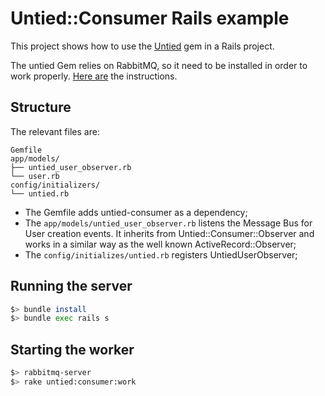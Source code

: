 # Untied::Consumer Rails example

This project shows how to use the [Untied](http://github.com/redu/untied) gem in a Rails project.

The untied Gem relies on RabbitMQ, so it need to be installed in order to work properly. [Here are](http://www.rabbitmq.com/download.html) the instructions.

## Structure

The relevant files are:

```
Gemfile
app/models/
├── untied_user_observer.rb
└── user.rb
config/initializers/
└── untied.rb
```

- The Gemfile adds untied-consumer as a dependency;
- The ``app/models/untied_user_observer.rb`` listens the Message Bus for User creation events. It inherits from Untied::Consumer::Observer and works in a similar way as the well known ActiveRecord::Observer;
- The ``config/initializes/untied.rb`` registers UntiedUserObserver;


## Running the server

```sh
$> bundle install
$> bundle exec rails s
```

## Starting the worker

```sh
$> rabbitmq-server
$> rake untied:consumer:work
```
